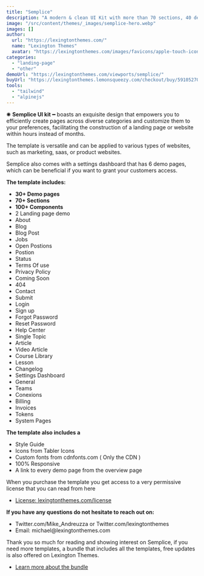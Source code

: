 ```yaml
---
title: "Semplice"
description: "A modern & clean UI Kit with more than 70 sections, 40 demo pages and 100s of components."
image: "/src/content/themes/_images/semplice-hero.webp"
images: []
author:
  url: "https://lexingtonthemes.com/"
  name: "Lexington Themes"
  avatar: "https://lexingtonthemes.com/images/favicons/apple-touch-icon.png"
categories:
  - "landing-page"
  - "other"
demoUrl: "https://lexingtonthemes.com/viewports/semplice/"
buyUrl: "https://lexingtonthemes.lemonsqueezy.com/checkout/buy/59105270-55f2-42b0-9728-3094f40f86f4"
tools:
  - "tailwind"
  - "alpinejs"
---
```


<p>✺&nbsp;<strong>Semplice UI kit</strong>&nbsp;━&nbsp;boasts an exquisite design that empowers you to efficiently create pages across diverse categories and customize them to your preferences, facilitating the construction of a landing page or website within hours instead of months. </p><p>The template is versatile and can be applied to various types of websites, such as marketing, saas, or product websites. </p><p>Semplice also comes with a settings dashboard that has 6 demo pages, which can be beneficial if you want to grant your customers access.</p><p><strong>The template includes:</strong></p><ul><li> <strong>30+ Demo pages</strong></li><li><strong>70+ Sections</strong></li><li><strong>100+ Components</strong></li><li>2 Landing page demo</li><li>About</li><li>Blog</li><li>Blog Post</li><li>Jobs</li><li>Open Postions</li><li>Postion</li><li>Status</li><li>Terms Of use</li><li>Privacy Policy</li><li>Coming Soon</li><li>404</li><li>Contact</li><li>Submit</li><li>Login</li><li>Sign up</li><li>Forgot Password</li><li>Reset Password</li><li>Help Center</li><li>Single Topic</li><li>Article</li><li>Video Article</li><li>Course Library</li><li>Lesson</li><li>Changelog</li><li>Settings Dashboard</li><li>General</li><li>Teams</li><li>Conexions</li><li>Billing</li><li>Invoices</li><li>Tokens</li><li>System Pages</li></ul><p><strong>The template also includes a</strong></p><ul><li>Style Guide</li><li>Icons from Tabler Icons</li><li>Custom fonts from cdnfonts.com ( Only the CDN )</li><li>100%&nbsp;Responsive</li><li>A link to every demo page from the overview page</li></ul><p>When you purchase the template you get access to a very permissive license that you can read from here</p><ul><li><a href="https://lexingtonthemes.com/license/" rel="noopener noreferrer" target="_blank">License: lexingtonthemes.com/license</a></li></ul><p><strong>If you have any questions do not hesitate to reach out on:</strong></p><ul><li>Twitter.com/Mike_Andreuzza or&nbsp;Twitter.com/lexingtonthemes</li><li>Email: michael@lexingtonthemes.com</li></ul><p>Thank you so much for reading and showing interest on Semplice, if you need more templates, a bundle that includes all the templates, free updates is also offered on Lexington Themes.&nbsp;</p><ul><li><a href="https://lexingtonthemes.com/pricing/" rel="noopener noreferrer" target="_blank">Learn more about the bundle</a></li></ul>
